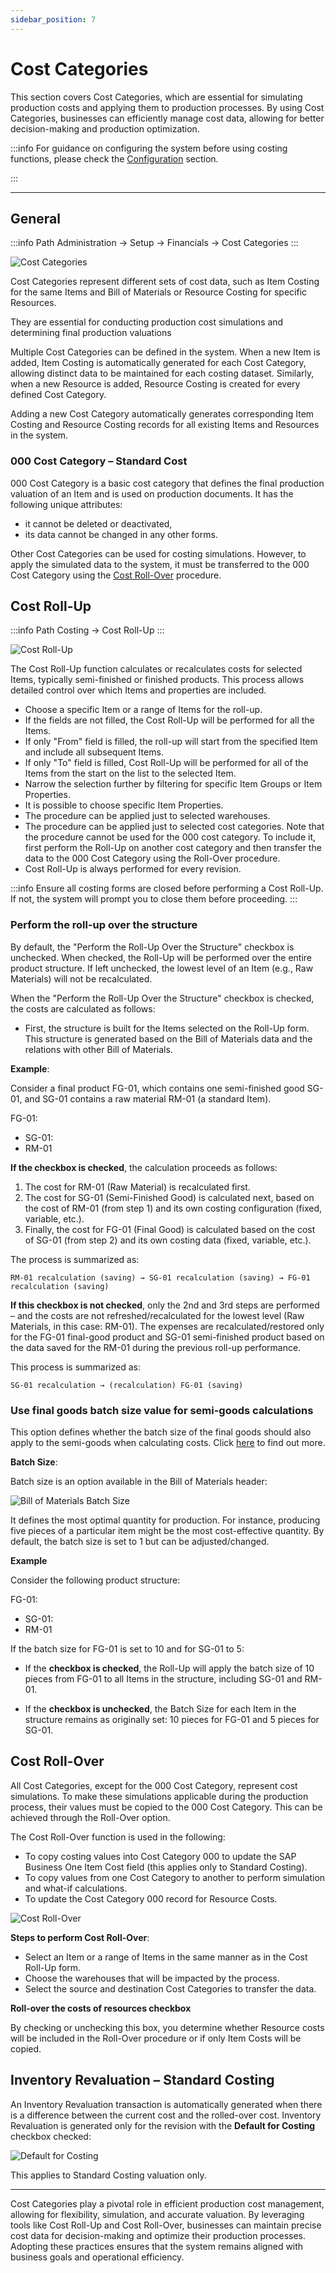```yaml
---
sidebar_position: 7
---
```


# Cost Categories

This section covers Cost Categories, which are essential for simulating production costs and applying them to production processes. By using Cost Categories, businesses can efficiently manage cost data, allowing for better decision-making and production optimization.

:::info
    For guidance on configuring the system before using costing functions, please check the [Configuration](../costing-material-and-resources/configuration/overview.md) section.

:::

---

## General

:::info Path
    Administration → Setup → Financials → Cost Categories
:::

![Cost Categories](./media/cost-categories/cost-categories.webp)

Cost Categories represent different sets of cost data, such as Item Costing for the same Items and Bill of Materials or Resource Costing for specific Resources.

They are essential for conducting production cost simulations and determining final production valuations

Multiple Cost Categories can be defined in the system. When a new Item is added, Item Costing is automatically generated for each Cost Category, allowing distinct data to be maintained for each costing dataset. Similarly, when a new Resource is added, Resource Costing is created for every defined Cost Category.

Adding a new Cost Category automatically generates corresponding Item Costing and Resource Costing records for all existing Items and Resources in the system.

### 000 Cost Category – Standard Cost

000 Cost Category is a basic cost category that defines the final production valuation of an Item and is used on production documents. It has the following unique attributes:

- it cannot be deleted or deactivated,
- its data cannot be changed in any other forms.

Other Cost Categories can be used for costing simulations. However, to apply the simulated data to the system, it must be transferred to the 000 Cost Category using the [Cost Roll-Over](#cost-roll-over) procedure.

## Cost Roll-Up

:::info Path
    Costing → Cost Roll-Up
:::

![Cost Roll-Up](./media/cost-categories/cost-roll-up.webp)

The Cost Roll-Up function calculates or recalculates costs for selected Items, typically semi-finished or finished products. This process allows detailed control over which Items and properties are included.

- Choose a specific Item or a range of Items for the roll-up.
- If the fields are not filled, the Cost Roll-Up will be performed for all the Items.
- If only "From" field is filled, the roll-up will start from the specified Item and include all subsequent Items.
- If only "To" field is filled, Cost Roll-Up will be performed for all of the Items from the start on the list to the selected Item.
- Narrow the selection further by filtering for specific Item Groups or Item Properties.
- It is possible to choose specific Item Properties.
- The procedure can be applied just to selected warehouses.
- The procedure can be applied just to selected cost categories. Note that the procedure cannot be used for the 000 cost category. To include it, first perform the Roll-Up on another cost category and then transfer the data to the 000 Cost Category using the Roll-Over procedure.
- Cost Roll-Up is always performed for every revision.

:::info
    Ensure all costing forms are closed before performing a Cost Roll-Up. If not, the system will prompt you to close them before proceeding.
:::

### Perform the roll-up over the structure

By default, the "Perform the Roll-Up Over the Structure" checkbox is unchecked. When checked, the Roll-Up will be performed over the entire product structure. If left unchecked, the lowest level of an Item (e.g., Raw Materials) will not be recalculated.

When the "Perform the Roll-Up Over the Structure" checkbox is checked, the costs are calculated as follows:

- First, the structure is built for the Items selected on the Roll-Up form. This structure is generated based on the Bill of Materials data and the relations with other Bill of Materials.

**Example**:

Consider a final product FG-01, which contains one semi-finished good SG-01, and SG-01 contains a raw material RM-01 (a standard Item).

FG-01:

- SG-01:
- RM-01

**If the checkbox is checked**, the calculation proceeds as follows:

1. The cost for RM-01 (Raw Material) is recalculated first.
2. The cost for SG-01 (Semi-Finished Good) is calculated next, based on the cost of RM-01 (from step 1) and its own costing configuration (fixed, variable, etc.).
3. Finally, the cost for FG-01 (Final Good) is calculated based on the cost of SG-01 (from step 2) and its own costing data (fixed, variable, etc.).

The process is summarized as:

`RM-01 recalculation (saving) → SG-01 recalculation (saving) → FG-01 recalculation (saving)`

**If this checkbox is not checked**, only the 2nd and 3rd steps are performed – and the costs are not refreshed/recalculated for the lowest level (Raw Materials, in this case: RM-01). The expenses are recalculated/restored only for the FG-01 final-good product and SG-01 semi-finished product based on the data saved for the RM-01 during the previous roll-up performance.

This process is summarized as:

`SG-01 recalculation → (recalculation) FG-01 (saving)`

### Use final goods batch size value for semi-goods calculations

This option defines whether the batch size of the final goods should also apply to the semi-goods when calculating costs. Click [here](../costing-material-and-resources/item-costing/batch-size-costing.md) to find out more.

**Batch Size**:

Batch size is an option available in the Bill of Materials header:

![Bill of Materials Batch Size](./media/cost-categories/bill-of-materials-batch-size.png)

It defines the most optimal quantity for production. For instance, producing five pieces of a particular item might be the most cost-effective quantity. By default, the batch size is set to 1 but can be adjusted/changed.

**Example**

Consider the following product structure:

FG-01:

- SG-01:
- RM-01

If the batch size for FG-01 is set to 10 and for SG-01 to 5:

- If the **checkbox is checked**, the Roll-Up will apply the batch size of 10 pieces from FG-01 to all Items in the structure, including SG-01 and RM-01.

- If the **checkbox is unchecked**, the Batch Size for each Item in the structure remains as originally set: 10 pieces for FG-01 and 5 pieces for SG-01.

## Cost Roll-Over

All Cost Categories, except for the 000 Cost Category, represent cost simulations. To make these simulations applicable during the production process, their values must be copied to the 000 Cost Category. This can be achieved through the Roll-Over option.

The Cost Roll-Over function is used in the following:

- To copy costing values into Cost Category 000 to update the SAP Business One Item Cost field (this applies only to Standard Costing).
- To copy values from one Cost Category to another to perform simulation and what-if calculations.
- To update the Cost Category 000 record for Resource Costs.

![Cost Roll-Over](./media/cost-categories/cost-roll-over.webp)

**Steps to perform Cost Roll-Over**:

- Select an Item or a range of Items in the same manner as in the Cost Roll-Up form.
- Choose the warehouses that will be impacted by the process.
- Select the source and destination Cost Categories to transfer the data.

**Roll-over the costs of resources checkbox**

By checking or unchecking this box, you determine whether Resource costs will be included in the Roll-Over procedure or if only Item Costs will be copied.

## Inventory Revaluation – Standard Costing

An Inventory Revaluation transaction is automatically generated when there is a difference between the current cost and the rolled-over cost. Inventory Revaluation is generated only for the revision with the **Default for Costing** checkbox checked:

![Default for Costing](./media/cost-categories/default-for-costing.webp)

This applies to Standard Costing valuation only.

---
Cost Categories play a pivotal role in efficient production cost management, allowing for flexibility, simulation, and accurate valuation. By leveraging tools like Cost Roll-Up and Cost Roll-Over, businesses can maintain precise cost data for decision-making and optimize their production processes. Adopting these practices ensures that the system remains aligned with business goals and operational efficiency.
